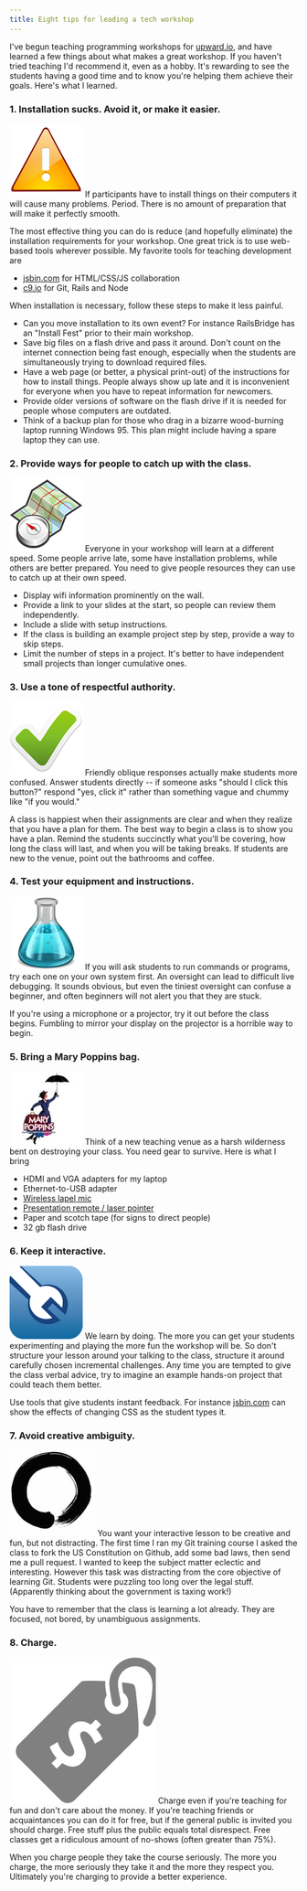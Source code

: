 ```yaml
---
title: Eight tips for leading a tech workshop
---
```


I've begun teaching programming workshops for
[upward.io](http://upward.io/), and have learned a few things about
what makes a great workshop. If you haven't tried teaching I'd
recommend it, even as a hobby. It's rewarding to see the students
having a good time and to know you're helping them achieve their
goals. Here's what I learned.

### 1. Installation sucks. Avoid it, or make it easier.

<img src="/images/eight-tips-warning.png" class="right" />
If participants have to install things on their computers it will
cause many problems. Period. There is no amount of preparation that
will make it perfectly smooth.

The most effective thing you can do is reduce (and hopefully
eliminate) the installation requirements for your workshop. One
great trick is to use web-based tools wherever possible. My favorite
tools for teaching development are

* [jsbin.com](http://jsbin.com/)&nbsp;for HTML/CSS/JS collaboration
* [c9.io](http://c9.io/)&nbsp;for Git, Rails and Node

When installation is necessary, follow these steps to make it less painful.

* Can you move installation to its own event? For instance
  RailsBridge has an "Install Fest" prior to their main workshop.
* Save big files on a flash drive and pass it around. Don't count
  on the internet connection being fast enough, especially when the
  students are simultaneously trying to download required files.
* Have a web page (or better, a physical print-out) of the instructions
  for how to install things. People always show up late and it is
  inconvenient for everyone when you have to repeat information for
  newcomers.
* Provide older versions of software on the flash drive if it is
  needed for people whose computers are outdated.
* Think of a backup plan for those who drag in a bizarre wood-burning
  laptop running Windows 95. This plan might include having a spare
  laptop they can use.

### 2. Provide ways for people to catch up with the class.

<img src="/images/eight-tips-map.png" class="left" />
Everyone in your workshop will learn at a different speed. Some
people arrive late, some have installation problems, while others
are better prepared. You need to give people resources they can use
to catch up at their own speed.

* Display wifi information prominently on the wall.
* Provide a link to your slides at the start, so people can review
  them independently.
* Include a slide with setup instructions.
* If the class is building an example project step by step, provide
  a way to skip steps.
* Limit the number of steps in a project. It's better to have
  independent small projects than longer cumulative ones.<div>

### 3. Use a tone of respectful authority.

<img src="/images/eight-tips-check.png" class="right" />
Friendly oblique responses actually make students more confused.
Answer students directly -- if someone asks "should I click this
button?" respond "yes, click it" rather than something vague and
chummy like "if you would."

A class is happiest when their assignments are clear and when they
realize that you have a plan for them. The best way to begin a class
is to show you have a plan. Remind the students succinctly what
you'll be covering, how long the class will last, and when you will
be taking breaks. If students are new to the venue, point out the
bathrooms and coffee.

### 4. Test your equipment and instructions.

<img src="/images/eight-tips-beaker.png" class="left" />
If you will ask students to run commands or programs, try each one
on your own system first. An oversight can lead to difficult live
debugging. It sounds obvious, but even the tiniest oversight can
confuse a beginner, and often beginners will not alert you that
they are stuck.

If you're using a microphone or a projector, try it out before the
class begins. Fumbling to mirror your display on the projector is
a horrible way to begin.

### 5. Bring a Mary Poppins bag.

<img src="/images/eight-tips-mary.jpg" class="right" />
Think of a new teaching venue as a harsh wilderness bent on destroying
your class. You need gear to survive. Here is what I bring

* HDMI and VGA adapters for my laptop
* Ethernet-to-USB adapter
* [Wireless lapel mic](http://www.amazon.com/gp/product/B00006I523)
* [Presentation remote / laser pointer](http://www.amazon.com/Targus-Laser-Presentation-Remote-AMP13US/dp/B002NU5OAQ)
* Paper and scotch tape (for signs to direct people)
* 32 gb flash drive

### 6. Keep it interactive.

<img src="/images/eight-tips-wrench.png" class="left" />
We learn by doing. The more you can get your students experimenting
and playing the more fun the workshop will be. So don't structure
your lesson around your talking to the class, structure it around
carefully chosen incremental challenges. Any time you are tempted
to give the class verbal advice, try to imagine an example hands-on
project that could teach them better.

Use tools that give students instant feedback. For instance
[jsbin.com](http://jsbin.com/) can show the effects of changing CSS
as the student types it.

### 7. Avoid creative ambiguity.

<img src="/images/eight-tips-zen.jpg" class="right" />
You want your interactive lesson to be creative and fun, but not
distracting. The first time I ran my Git training course I asked
the class to fork the US Constitution on Github, add some bad laws,
then send me a pull request. I wanted to keep the subject matter
eclectic and interesting. However this task was distracting from
the core objective of learning Git. Students were puzzling too long
over the legal stuff. (Apparently thinking about the government is
taxing work!)

You have to remember that the class is learning a lot already. They
are focused, not bored, by unambiguous assignments.

### 8. Charge.

<img src="/images/eight-tips-tag.png" class="left" />
Charge even if you're teaching for fun and don't care about the
money. If you're teaching friends or acquaintances you can do it
for free, but if the general public is invited you should charge.
Free stuff plus the public equals total disrespect. Free classes
get a ridiculous amount of no-shows (often greater than 75%).

When you charge people they take the course seriously. The more you
charge, the more seriously they take it and the more they respect
you. Ultimately you're charging to provide a better experience.
